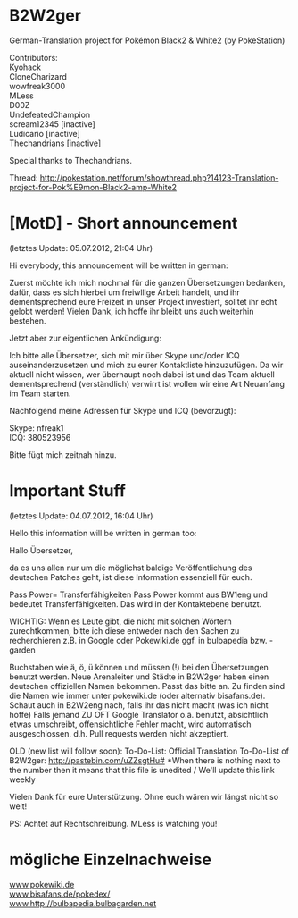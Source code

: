 B2W2ger
=======

German-Translation project for Pokémon Black2 & White2 (by PokeStation)


Contributors:   
Kyohack     
CloneCharizard      
wowfreak3000          
MLess     
D00Z    
UndefeatedChampion    
scream12345 [inactive]    
Ludicario [inactive]    
Thechandrians [inactive]    

Special thanks to Thechandrians.

Thread: http://pokestation.net/forum/showthread.php?14123-Translation-project-for-Pok%E9mon-Black2-amp-White2

[MotD] - Short announcement
======

(letztes Update: 05.07.2012, 21:04 Uhr)


Hi everybody, this announcement will be written in german:

Zuerst möchte ich mich nochmal für die ganzen Übersetzungen bedanken, dafür, dass es sich hierbei um freiwllige Arbeit handelt, und ihr dementsprechend eure Freizeit
in unser Projekt investiert, solltet ihr echt gelobt werden! Vielen Dank, ich hoffe ihr bleibt uns auch weiterhin bestehen.

Jetzt aber zur eigentlichen Ankündigung: 

Ich bitte alle Übersetzer, sich mit mir über Skype und/oder ICQ auseinanderzusetzen und mich zu eurer Kontaktliste hinzuzufügen.
Da wir aktuell nicht wissen, wer überhaupt noch dabei ist und das Team aktuell dementsprechend (verständlich) verwirrt ist wollen wir eine Art Neuanfang im Team starten.

Nachfolgend meine Adressen für Skype und ICQ (bevorzugt):

Skype: nfreak1    
ICQ: 380523956

Bitte fügt mich zeitnah hinzu.

Important Stuff
=====

(letztes Update: 04.07.2012, 16:04 Uhr)


Hello this information will be written in german too:

Hallo Übersetzer,

da es uns allen nur um die möglichst baldige Veröffentlichung des deutschen Patches geht,
ist diese Information essenziell für euch.

Pass Power= Transferfähigkeiten
Pass Power kommt aus BW1eng und bedeutet Transferfähigkeiten. Das wird in der Kontaktebene benutzt. 

WICHTIG:
Wenn es Leute gibt, die nicht mit solchen Wörtern zurechtkommen, bitte ich diese entweder nach den Sachen zu recherchieren
z.B. in Google oder Pokewiki.de ggf. in bulbapedia bzw. -garden

Buchstaben wie ä, ö, ü können und müssen (!) bei den Übersetzungen benutzt werden.
Neue Arenaleiter und Städte in B2W2ger haben einen deutschen offiziellen Namen bekommen. Passt das bitte an. Zu finden sind die Namen
wie immer unter pokewiki.de (oder alternativ bisafans.de).
Schaut auch in B2W2eng nach, falls ihr das nicht macht (was ich nicht hoffe)
Falls jemand ZU OFT Google Translator o.ä. benutzt, absichtlich etwas umschreibt, offensichtliche Fehler macht, wird
automatisch ausgeschlossen. d.h. Pull requests werden nicht akzeptiert.

OLD (new list will follow soon): To-Do-List: Official Translation To-Do-List of B2W2ger: http://pastebin.com/uZZsgtHu# *When there is nothing next to the number then it means that this file is unedited / We'll update this link weekly


Vielen Dank für eure Unterstützung. Ohne euch wären wir längst nicht so weit!

PS: Achtet auf Rechtschreibung. MLess is watching you!

mögliche Einzelnachweise
====

www.pokewiki.de     
www.bisafans.de/pokedex/      
www.http://bulbapedia.bulbagarden.net     